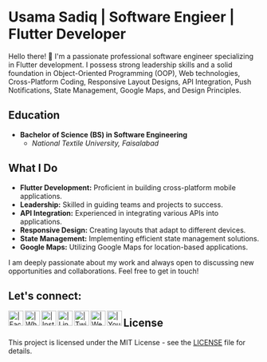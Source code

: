 # Usama Sadiq | Software Engieer | Flutter Developer

Hello there! 👋 I'm a passionate professional software engineer specializing in Flutter development. I possess strong leadership skills and a solid foundation in Object-Oriented Programming (OOP), Web technologies, Cross-Platform Coding, Responsive Layout Designs, API Integration, Push Notifications, State Management, Google Maps, and Design Principles.

## Education

- **Bachelor of Science (BS) in Software Engineering**
  - *National Textile University, Faisalabad*

## What I Do

- **Flutter Development:** Proficient in building cross-platform mobile applications.
- **Leadership:** Skilled in guiding teams and projects to success.
- **API Integration:** Experienced in integrating various APIs into applications.
- **Responsive Design:** Creating layouts that adapt to different devices.
- **State Management:** Implementing efficient state management solutions.
- **Google Maps:** Utilizing Google Maps for location-based applications.

I am deeply passionate about my work and always open to discussing new opportunities and collaborations. Feel free to get in touch!

## Let's connect:

[<img align="left" alt=" | Facebook" width="30px" src="https://img.icons8.com/fluent/48/000000/facebook-new.png" />][facebook]
[<img align="left" alt=" | Whatsapp" width="30px" src="https://img.icons8.com/color/2x/whatsapp--v1.png" />][whatsapp]
[<img align="left" alt=" | Instagram" width="30px" src="https://img.icons8.com/fluent/48/000000/instagram-new.png" />][instagram]
[<img align="left" alt=" | LinkedIn" width="30px" src="https://img.icons8.com/fluent/48/000000/linkedin.png" />][linkedin]
[<img align="left" alt=" | Twitter" width="30px" src="https://img.icons8.com/color/twitter.png" />][twitter]
[<img align="left" alt=" | Website" width="30px" src="https://img.icons8.com/color/512/domain.png" />][website]
[<img align="left" alt=" | YouTube" width="30px" src="https://img.icons8.com/color/48/000000/youtube-play.png" />][youtube]

[facebook]:  https://www.facebook.com/mianusamasadiq
[whatsapp]:  https://api.whatsapp.com/send?phone=923346994830
[instagram]: https://www.instagram.com/ch.usamasadiq/
[linkedin]:  https://www.linkedin.com/in/chusamasadiq/
[twitter]:   https://twitter.com/MianUsamaSadiq
[website]:   https://chusama.dev/
[youtube]:   https://www.youtube.com/channel/UCQTcyzcyVgruoTWul6QEUyA

## License  

This project is licensed under the MIT License - see the [LICENSE](LICENSE) file for details.
